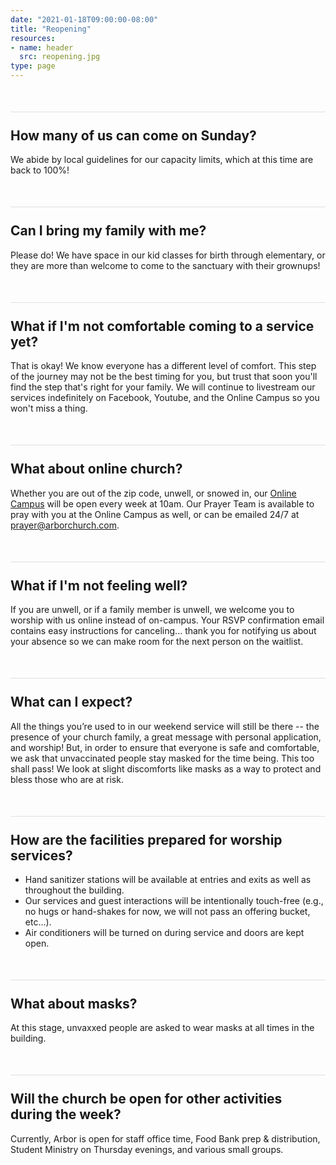 ```yaml
---
date: "2021-01-18T09:00:00-08:00"
title: "Reopening"
resources:
- name: header
  src: reopening.jpg
type: page
---
```


<style>
a.rsvp-button {
  border-radius: 10px;
  font-size: 25pt;
  display: inline-block;
  margin: 25px;
  background-color: black;
  color: white;
  width: 275px;
  font-family: Montserrat;
  padding: 10px;
}

a.rsvp-button small {
  font-size: 14pt;
}

h2 {
  margin-top: 50px;
  padding-top: 25px;
  border-top: 1px solid #e0e0e0;
}
</style>

<!-- 
<div style="text-align: center; margin-bottom: 50px;">
  <a role="button" class="rsvp-button" href="https://arborchurch.churchcenter.com/registrations"><strong>RSVP</strong><br/><small>In-Person Service</small></a>
</div>
-->

## How many of us can come on Sunday? 

We abide by local guidelines for our capacity limits, which at this time are back to 100%!


## Can I bring my family with me?

Please do! We have space in our kid classes for birth through elementary, or they are more than welcome to come to the sanctuary with their grownups!

## What if I'm not comfortable coming to a service yet?

That is okay! We know everyone has a different level of comfort. This step of the journey may not be the best timing for you, but trust that soon you'll find the step that's right for your family. We will continue to livestream our services indefinitely on Facebook, Youtube, and the Online Campus so you won't miss a thing.

## What about online church?

Whether you are out of the zip code, unwell, or snowed in, our [Online Campus](https://arborchurch.online.church/) will be open every week at 10am.  Our Prayer Team is available to pray with you at the Online Campus as well, or can be emailed 24/7 at <prayer@arborchurch.com>. 

## What if I'm not feeling well?

If you are unwell, or if a family member is unwell, we welcome you to worship with us online instead of on-campus. Your RSVP confirmation email contains easy instructions for canceling... thank you for notifying us about your absence so we can make room for the next person on the waitlist.

## What can I expect?

All the things you’re used to in our weekend service will still be there -- the presence of your church family, a great message with personal application, and worship! But, in order to ensure that everyone is safe and comfortable, we ask that unvaccinated people stay masked for the time being. This too shall pass! We look at slight discomforts like masks as a way to protect and bless those who are at risk.

## How are the facilities prepared for worship services?

- Hand sanitizer stations will be available at entries and exits as well as throughout the building.
- Our services and guest interactions will be intentionally touch-free (e.g., no hugs or hand-shakes for now, we will not pass an offering bucket, etc…).
- Air conditioners will be turned on during service and doors are kept open.

## What about masks?

At this stage, unvaxxed people are asked to wear masks at all times in the building.  


## Will the church be open for other activities during the week?

Currently, Arbor is open for staff office time, Food Bank prep & distribution, Student Ministry on Thursday evenings, and various small groups.
